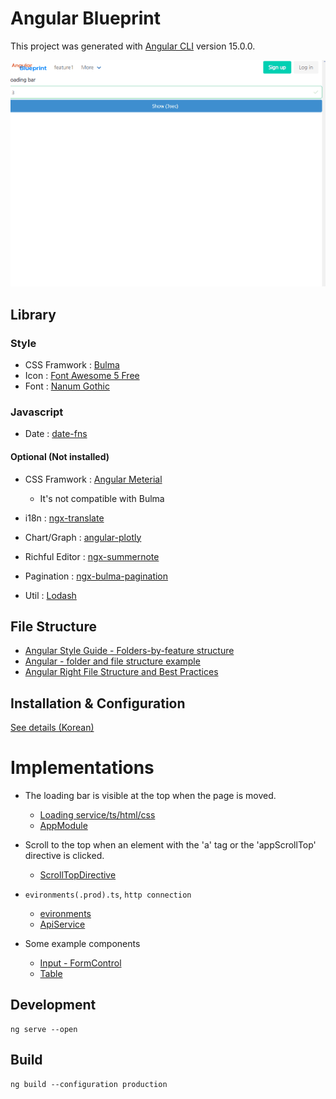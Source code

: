 # Angular Blueprint

This project was generated with [Angular CLI](https://github.com/angular/angular-cli) version 15.0.0.

![example](example.gif)


## Library

### Style

- CSS Framwork : [Bulma](https://bulma.io)
- Icon : [Font Awesome 5 Free](https://www.npmjs.com/package/@fortawesome/fontawesome-free)
- Font : [Nanum Gothic](https://fonts.google.com/specimen/Nanum+Gothic?query=nanum#styles)

### Javascript

- Date : [date-fns](https://date-fns.org)

#### Optional (Not installed)

- CSS Framwork : [Angular Meterial](https://material.angular.io)
  - It's not compatible with Bulma

- i18n : [ngx-translate](https://github.com/ngx-translate/core)
- Chart/Graph : [angular-plotly](https://github.com/plotly/angular-plotly.js)
- Richful Editor : [ngx-summernote](https://github.com/lula/ngx-summernote)
- Pagination : [ngx-bulma-pagination](https://github.com/ledyx/ngx-bulma-pagination)
- Util : [Lodash](https://lodash.com)

## File Structure

- [Angular Style Guide - Folders-by-feature structure](https://angular.io/guide/styleguide#folders-by-feature-structure)
- [Angular - folder and file structure example](https://angular.io/guide/styleguide#file-tree)
- [Angular Right File Structure and Best Practices](https://medium.com/@shijin_nath/angular-right-file-structure-and-best-practices-that-help-to-scale-2020-52ce8d967df5)

## Installation & Configuration

[See details (Korean)](Configuration.md)

# Implementations

- The loading bar is visible at the top when the page is moved.
  - [Loading service/ts/html/css](src/app/shared/components/loading)
  - [AppModule](src/app/app.module.ts)

- Scroll to the top when an element with the 'a' tag or the 'appScrollTop' directive is clicked.
  - [ScrollTopDirective](src/app/shared/directives/scroll-top.directive.ts)

- `evironments(.prod).ts`, `http connection`
  - [evironments](src/environments)
  - [ApiService](src/app/shared/services/api.service.ts)

- Some example components
  - [Input - FormControl](src/app/shared/components/form-controls/input/input.component.ts)
  - [Table](src/app/features/feature1/pages/page1)

## Development

```
ng serve --open
```

## Build

```
ng build --configuration production
```